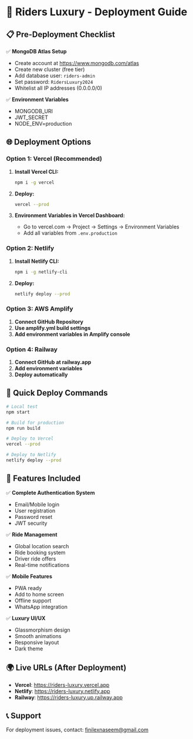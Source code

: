 # 🚀 Riders Luxury - Deployment Guide

## 📋 Pre-Deployment Checklist

✅ **MongoDB Atlas Setup**
- Create account at https://www.mongodb.com/atlas
- Create new cluster (free tier)
- Add database user: `riders-admin`
- Set password: `RidersLuxury2024`
- Whitelist all IP addresses (0.0.0.0/0)

✅ **Environment Variables**
- MONGODB_URI
- JWT_SECRET
- NODE_ENV=production

## 🌐 Deployment Options

### Option 1: Vercel (Recommended)

1. **Install Vercel CLI:**
   ```bash
   npm i -g vercel
   ```

2. **Deploy:**
   ```bash
   vercel --prod
   ```

3. **Environment Variables in Vercel Dashboard:**
   - Go to vercel.com → Project → Settings → Environment Variables
   - Add all variables from `.env.production`

### Option 2: Netlify

1. **Install Netlify CLI:**
   ```bash
   npm i -g netlify-cli
   ```

2. **Deploy:**
   ```bash
   netlify deploy --prod
   ```

### Option 3: AWS Amplify

1. **Connect GitHub Repository**
2. **Use amplify.yml build settings**
3. **Add environment variables in Amplify console**

### Option 4: Railway

1. **Connect GitHub at railway.app**
2. **Add environment variables**
3. **Deploy automatically**

## 🔧 Quick Deploy Commands

```bash
# Local test
npm start

# Build for production
npm run build

# Deploy to Vercel
vercel --prod

# Deploy to Netlify
netlify deploy --prod
```

## 📱 Features Included

✅ **Complete Authentication System**
- Email/Mobile login
- User registration
- Password reset
- JWT security

✅ **Ride Management**
- Global location search
- Ride booking system
- Driver ride offers
- Real-time notifications

✅ **Mobile Features**
- PWA ready
- Add to home screen
- Offline support
- WhatsApp integration

✅ **Luxury UI/UX**
- Glassmorphism design
- Smooth animations
- Responsive layout
- Dark theme

## 🌍 Live URLs (After Deployment)

- **Vercel**: https://riders-luxury.vercel.app
- **Netlify**: https://riders-luxury.netlify.app
- **Railway**: https://riders-luxury.up.railway.app

## 📞 Support

For deployment issues, contact: finilexnaseem@gmail.com
